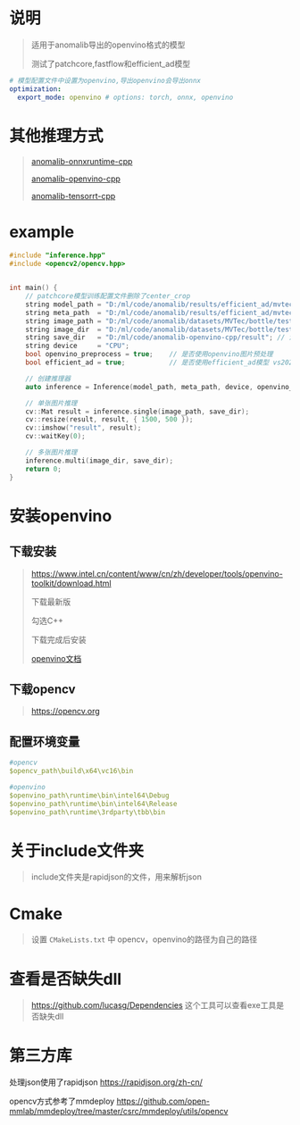 # 说明

> 适用于anomalib导出的openvino格式的模型
>
> 测试了patchcore,fastflow和efficient_ad模型

```yaml
# 模型配置文件中设置为openvino,导出openvino会导出onnx
optimization:
  export_mode: openvino # options: torch, onnx, openvino
```

# 其他推理方式

> [anomalib-onnxruntime-cpp](https://github.com/NagatoYuki0943/anomalib-onnxruntime-cpp)
>
> [anomalib-openvino-cpp](https://github.com/NagatoYuki0943/anomalib-openvino-cpp)
>
> [anomalib-tensorrt-cpp](https://github.com/NagatoYuki0943/anomalib-tensorrt-cpp)

# example

```C++
#include "inference.hpp"
#include <opencv2/opencv.hpp>


int main() {
    // patchcore模型训练配置文件删除了center_crop
    string model_path = "D:/ml/code/anomalib/results/efficient_ad/mvtec/bottle/run/weights/openvino/model.xml";
    string meta_path  = "D:/ml/code/anomalib/results/efficient_ad/mvtec/bottle/run/weights/openvino/metadata.json";
    string image_path = "D:/ml/code/anomalib/datasets/MVTec/bottle/test/broken_large/000.png";
    string image_dir  = "D:/ml/code/anomalib/datasets/MVTec/bottle/test/broken_large";
    string save_dir   = "D:/ml/code/anomalib-openvino-cpp/result"; // 注意目录不会自动创建,要手动创建才会保存
    string device     = "CPU";
    bool openvino_preprocess = true;    // 是否使用openvino图片预处理
    bool efficient_ad = true;           // 是否使用efficient_ad模型 vs2022 debug模式使用efficient_ad模型载入会失败,release模式成功

    // 创建推理器
    auto inference = Inference(model_path, meta_path, device, openvino_preprocess, efficient_ad);

    // 单张图片推理
    cv::Mat result = inference.single(image_path, save_dir);
    cv::resize(result, result, { 1500, 500 });
    cv::imshow("result", result);
    cv::waitKey(0);

    // 多张图片推理
    inference.multi(image_dir, save_dir);
    return 0;
}
```

# 安装openvino

## 下载安装

> https://www.intel.cn/content/www/cn/zh/developer/tools/openvino-toolkit/download.html
>
> 下载最新版
>
> 勾选C++
>
> 下载完成后安装
>
> [openvino文档](https://docs.openvino.ai/latest/)

## 下载opencv

> https://opencv.org

## 配置环境变量

```yaml
#opencv
$opencv_path\build\x64\vc16\bin

#openvino
$openvino_path\runtime\bin\intel64\Debug
$openvino_path\runtime\bin\intel64\Release
$openvino_path\runtime\3rdparty\tbb\bin
```

# 关于include文件夹

> include文件夹是rapidjson的文件，用来解析json

# Cmake

> 设置 `CMakeLists.txt` 中 opencv，openvino的路径为自己的路径

# 查看是否缺失dll

> https://github.com/lucasg/Dependencies 这个工具可以查看exe工具是否缺失dll

# 第三方库

处理json使用了rapidjson https://rapidjson.org/zh-cn/

opencv方式参考了mmdeploy https://github.com/open-mmlab/mmdeploy/tree/master/csrc/mmdeploy/utils/opencv
